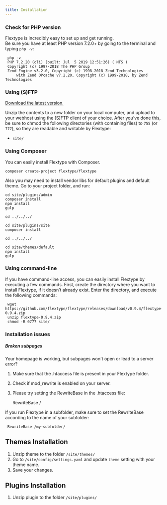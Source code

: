 ```yaml
---
title: Installation
---
```


### Check for PHP version

Flextype is incredibly easy to set up and get running.  
Be sure you have at least PHP version 7.2.0+ by going to the terminal and typing `php -v`:

     php -v
     PHP 7.2.20 (cli) (built: Jul  5 2019 12:51:26) ( NTS )
     Copyright (c) 1997-2018 The PHP Group
     Zend Engine v3.2.0, Copyright (c) 1998-2018 Zend Technologies
         with Zend OPcache v7.2.20, Copyright (c) 1999-2018, by Zend Technologies


### Using (S)FTP

[Download the latest version.](http://flextype.org/en/download)

Unzip the contents to a new folder on your local computer, and upload to your webhost using the (S)FTP client of your choice. After you’ve done this, be sure to chmod the following directories (with containing files) to `755` (or `777`), so they are readable and writable by Flextype:

* `site/`

### Using Composer

You can easily install Flextype with Composer.

    composer create-project flextype/flextype


Also you may need to install vendor libs for default plugins and default theme.
Go to your project folder, and run:

    cd site/plugins/admin
    composer install
    npm install
    gulp

    cd ../../../

    cd site/plugins/site
    composer install

    cd ../../../

    cd site/themes/default
    npm install
    gulp


### Using command-line

If you have command-line access, you can easily install Flextype by executing a few commands. First, create the directory where you want to install Flextype, if it doesn’t already exist. Enter the directory, and execute the following commands:

     wget https://github.com/flextype/flextype/releases/download/v0.9.4/flextype-0.9.4.zip
     unzip flextype-0.9.4.zip
     chmod -R 0777 site/


### Installation issues

##### Broken subpages

Your homepage is working, but subpages won't open or lead to a server error?

1. Make sure that the .htaccess file is present in your Flextype folder.
2. Check if mod_rewrite is enabled on your server.
3. Please try setting the RewriteBase in the .htaccess file:

    RewriteBase /

If you run Flextype in a subfolder, make sure to set the RewriteBase according to the name of your subfolder:

     RewriteBase /my-subfolder/


## Themes Installation

1. Unzip theme to the folder `/site/themes/`
2. Go to `/site/config/settings.yaml` and update `theme` setting with your theme name.
3. Save your changes.

## Plugins Installation

1. Unzip plugin to the folder `/site/plugins/`
